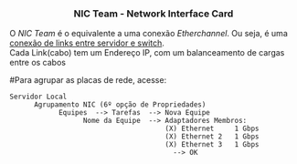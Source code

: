 <h3 align="center">NIC Team - Network Interface Card</h3>

O <em>NIC Team</em> é o equivalente a uma conexão <em>Etherchannel</em>. Ou seja, é uma <ins>conexão de links entre servidor e switch</ins>.<br>
Cada Link(cabo) tem um Endereço IP, com um balanceamento de cargas entre os cabos

#Para agrupar as placas de rede, acesse:

    Servidor Local
          Agrupamento NIC (6º opção de Propriedades)
                Equipes  --> Tarefas  --> Nova Equipe
                      Nome da Equipe  --> Adaptadores Membros:
                                          (X) Ethernet     1 Gbps
                                          (X) Ethernet 2   1 Gbps
                                          (X) Ethernet 3   1 Gbps
                                            --> OK
          
